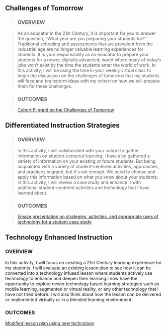 ## Challenges of Tomorrow

> ### OVERVIEW

> As an educator in the 21st Century, it is important for you to answer the question, “What year are you preparing your students for?” Traditional schooling and assessments that are prevalent from the industrial age are no longer valuable learning experiences for students. It is your responsibility as an educator to prepare your students for a newer, digitally advanced, world where many of today’s jobs won’t exist by the time the students enter the world of work. In this activity, I will be using the time in your weekly virtual class to begin the discussion on the challenges of tomorrow that my students will face and brainstorm ideas with my cohort on how we will prepare them for these challenges.

> ### OUTCOMES

> [Cohort Flipgrid on the Challenges of Tomorrow](https://flipgrid.com/292659dc)

## Differentiated Instruction Strategies

> ### OVERVIEW

> In this activity, I will collaborated with your cohort to gather information on student-centered learning. I have also gathered a variety of information on your existing or future students. But being acquainted with a variety of student-centered activities, approaches, and practices is grand, but it's not enough. We need to choose and apply this information based on what you know about your students. In this activity, I will review a case study and enhance it with additional student-centered activities and technology that I have learned about.

> ### OUTCOMES

> [Emaze presentation on strategies, activities, and appropriate uses of technology for a student case study
](https://www.emaze.com/@AOQIOLICL/out-of-the-box)

## Technology Enhanced Instruction

### OVERVIEW

In this activity, I will focus on creating a 21st Century learning experience for my students. I will evaluate an existing lesson plan to see how it can be converted into a technology infused lesson where students actively use technology to enhance and deepen their learning.I now have the opportunity to explore newer technology based learning strategies such as mobile learning, augmented or virtual reality, or any other technology that I have not tried before. I will also think about how the lesson can be delivered or implemented virtually or in a blended learning environment.

### OUTCOMES

[Modified lesson plan using new technology](https://docs.google.com/document/d/1GG89-FWL2xtBHLe07skmQYJpBL6IxrV8S1a4bSTvJnk/edit#)

